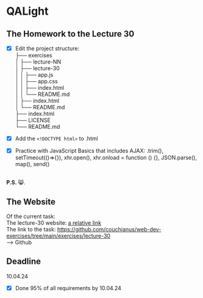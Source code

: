 # QALight
## The Homework to the Lecture 30

- [x] Edit the project structure:<br>
├── exercises<br>
│   ├── lecture-NN<br>
│   ├── lecture-30<br>
│   │   ├── app.js<br>
│   │   ├── app.css<br>
│   │   ├── index.html<br>
│   │   └── README.md<br>
│   ├── index.html <br>
│   └── README.md<br>
├── index.html<br>
├── LICENSE<br>
└── README.md<br>

- [x] Add the `<!DOCTYPE html>` to .html<br>
- [x] Practice with JavaScript Basics that includes AJAX: .trim(), setTimeout(()=>{}), xhr.open(), xhr.onload = function () {}, JSON.parse(), map(), send()
<br><br>

**P.S.** 😸.

## The Website
Of the current task: <br>
The lecture-30 website: [a relative link](./index.html)<br>
The link to the task: https://github.com/couchjanus/web-dev-exercises/tree/main/exercises/lecture-30
<br />
--> Github

## Deadline
10.04.24 <br />

- [x] Done 95% of all requirements by 10.04.24